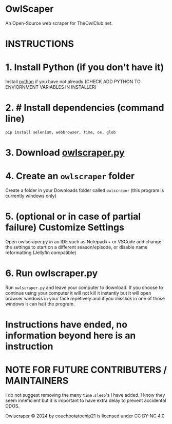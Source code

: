 # OwlScaper
An Open-Source web scraper for TheOwlClub.net.

# INSTRUCTIONS
# 1. Install Python (if you don't have it)
Install [python](https://www.python.org/downloads/) if you have not already (CHECK ADD PYTHON TO ENVIORNMENT VARIABLES IN INSTALLER)
# 2. # Install dependencies (command line)
  ```pip install selenium, webbrowser, time, os, glob```
# 3. Download [owlscraper.py](example.com)
# 4. Create an `owlscraper` folder
Create a folder in your Downloads folder called `owlscraper` (this program is currently windows only)
# 5. (optional or in case of partial failure) Customize Settings
Open owlscraper.py in an IDE such as Notepad++ or VSCode and change the settings to start on a different season/episode, or disable name reformatting (Jellyfin compatible)
# 6. Run owlscraper.py
Run `owlscraper.py` and leave your computer to download. If you choose to continue using your computer it will not kill it instantly but it will open browser windows in your face repetively and if you misclick in one of those windows it can halt the program.

# Instructions have ended, no information beyond here is an instruction

# NOTE FOR FUTURE CONTRIBUTERS / MAINTAINERS
I do not suggest removing the many `time.sleep`'s I have added. I know they seem inneficient but it is important to have extra delay to prevent accidental DDOS.

Owlscraper © 2024 by couchpotatochip21 is licensed under CC BY-NC 4.0 
